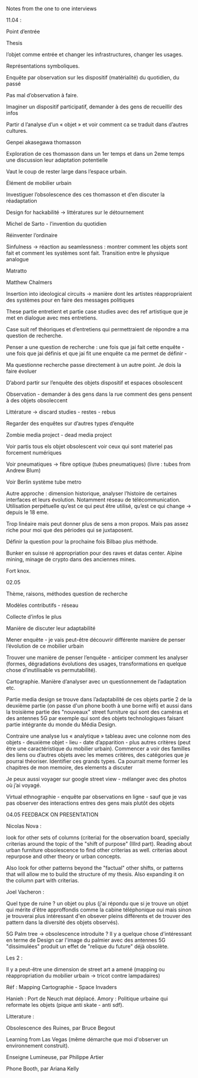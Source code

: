 Notes from the one to one interviews

11.04 :

Point d’entrée

Thesis

l’objet comme entrée et changer les infrastructures, changer les usages.

Représentations symboliques.

Enquête par observation sur les dispositif (matérialité) du quotidien, du passé

Pas mal d’observation à faire.

Imaginer un dispositif participatif, demander à des gens de recueillir des infos

Partir d l’analyse d’un « objet » et voir comment ca se traduit dans d’autres cultures.

Genpei akasegawa thomasson

Exploration de ces thomasson dans un 1er temps et dans un 2eme temps une discussion leur adaptation potentielle

Vaut le coup de rester large dans l’espace urbain.

Élément de mobilier urbain

Investiguer l’obsolescence des ces thomasson et d’en discuter la réadaptation

Design for hackabilité -> littératures sur le détournement

Michel de Sarto - l’invention du quotidien

Réinventer l’ordinaire

Sinfulness -> réaction au seamlessness : montrer comment les objets sont fait et comment les systèmes sont fait. Transition entre le physique analogue

Matratto

Matthew Chalmers

Insertion into ideological circuits -> manière dont les artistes réappropriaient des systèmes pour en faire des messages politiques

These partie entretient et partie case studies avec des ref artistique que je met en dialogue avec mes entretiens.

Case suit ref théoriques et d’entretiens qui permettraient de répondre a ma question de recherche.

Penser a une question de recherche : une fois que jai fait cette enquête - une fois que jai définis et que jai fit une enquête ca me permet de définir -

Ma questionne recherche passe directement à un autre point. Je dois la faire évoluer

D’abord partir sur l’enquête des objets dispositif et espaces obsolescent

Observation - demander à des gens dans la rue comment des gens pensent à des objets obsoleccent

Littérature -> discard studies - restes - rebus

Regarder des enquêtes sur d’autres types d’enquête

Zombie media project - dead media project

Voir partis tous els objet obsolescent voir ceux qui sont materiel pas forcement numériques

Voir pneumatiques -> fibre optique (tubes pneumatiques) (livre : tubes from Andrew Blum)

Voir Berlin système tube metro

Autre approche : dimension historique, analyser l’histoire de certaines interfaces et leurs évolution. Notamment réseau de télécommunication. Utilisation perpétuelle qu’est ce qui peut être utilisé, qu’est ce qui change -> depuis le 18 eme.

Trop linéaire mais peut donner plus de sens a mon propos. Mais pas assez riche pour moi que des périodes qui se juxtaposent.

Définir la question pour la prochaine fois Bilbao plus méthode.

Bunker en suisse ré appropriation pour des raves et datas center. Alpine mining, minage de crypto dans des anciennes mines.

Fort knox.

02.05

Thème, raisons, méthodes question de recherche

Modèles contributifs - réseau

Collecte d’infos le plus

Manière de discuter leur adaptabilité

Mener enquête - je vais peut-être découvrir différente manière de penser l’évolution de ce mobilier urbain

Trouver une manière de penser l’enquête - anticiper comment les analyser (formes, dégradations évolutions des usages, transformations en quelque chose d’inutilisable vs permutabilité).

Cartographie. Manière d’analyser avec un questionnement de l’adaptation etc.

Partie media design se trouve dans l’adaptabilité de ces objets partie 2 de la deuxième partie (on passe d'un phone booth à une borne wifi) et aussi dans la troisième partie des "nouveaux" street furniture qui sont des caméras et des antennes 5G par exemple qui sont des objets technologiques faisant partie intégrante du monde du Média Design.

Contraire une analyse lus « analytique » tableau avec une colonne nom des objets - deuxième objet - lieu - date d’apparition - plus autres critères (peut être une caractéristique du mobilier urbain). Commencer a voir des familles des liens ou d’autres objets avec les memes critères, des catégories que je pourrai théoriser. Identifier ces grands types. Ca pourrait meme former les chapitres de mon memoire, des elements a discuter

Je peux aussi voyager sur google street view - mélanger avec des photos où j’ai voyagé.

Virtual ethnographie - enquête par observations en ligne - sauf que je vas pas observer des interactions entres des gens mais plutôt des objets

04.05 FEEDBACK ON PRESENTATION

Nicolas Nova :

look for other sets of columns (criteria) for the observation board, specially criterias around the topic of the "shift of purpose" (IIIrd part). Reading about urban furniture obsolescence to find other criterias as well. criterias about repurpose and other theory or urban concepts.

Also look for other patterns beyond the "factual" other shifts, or patterns that will allow me to build the structure of my thesis. Also expanding it on the column part with criterias.

Joel Vacheron :

Quel type de ruine ? un objet ou plus (j'ai répondu que si je trouve un objet qui mérite d'être approffondis comme la cabine téléphonique oui mais sinon je trouverai plus intéressant d'en obsever pleins différents et de trouver des pattern dans la diversité des objets observés).

5G Palm tree -> obsolescence introduite ? Il y a quelque chose d'intéressant en terme de Design car l'image du palmier avec des antennes 5G "dissimulées" produit un effet de "relique du future" déjà obsolète.

Les 2 :

Il y a peut-être une dimension de street art a amené (mapping ou réappropriation du mobilier urbain -> tricot contre lampadaires)

Réf : Mapping Cartographie - Space Invaders

Hanieh : Port de Neuch mat déplacé.
Amory : Politique urbaine qui reformate les objets (pique anti skate - anti sdf).

Litterature :

Obsolescence des Ruines, par Bruce Begout

Learning from Las Vegas (même démarche que moi d'observer un environnement construit).

Enseigne Lumineuse, par Philippe Artier

Phone Booth, par Ariana Kelly

